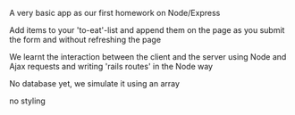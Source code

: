  A very basic app as our first homework on Node/Express

 Add items to your 'to-eat'-list and append them on the page as you submit the form and without refreshing the page

 We learnt the interaction between the client and the server using Node and Ajax requests and writing 'rails routes' in the Node way
 
 No database yet, we simulate it using an array
 
 no styling
